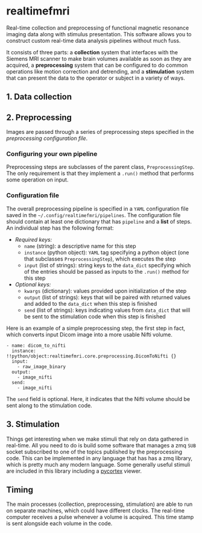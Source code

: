 # realtimefmri

Real-time collection and preprocessing of functional magnetic resonance imaging data along with stimulus presentation. This software allows you to construct custom real-time data analysis pipelines without much fuss.

It consists of three parts: a **collection** system that interfaces with the Siemens MRI scanner to make brain volumes available as soon as they are acquired, a **preprocessing** system that can be configured to do common operations like motion correction and detrending, and a **stimulation** system that can present the data to the operator or subject in a variety of ways.

## 1. Data collection

## 2. Preprocessing

Images are passed through a series of preprocessing steps specified in the *preprocessing configuration file*.

### Configuring your own pipeline

Preprocessing steps are subclasses of the parent class, `PreprocessingStep`. The only requirement is that they implement a `.run()` method that performs some operation on input.

### Configuration file
The overall preprocessing pipeline is specified in a `YAML` configuration file saved in the `~/.config/realtimefmri/pipelines`. The configuration file should contain at least one dictionary that has `pipeline` and a **list** of steps. An individual step has the following format:

- *Required keys:*
  - `name` (string): a descriptive name for this step
  - `instance` (python object): `YAML` tag specifying a python object (one that subclasses `PreprocessingStep`), which executes the step
  - `input` (list of strings): string keys to the `data_dict` specifying which of the entries should be passed as inputs to the `.run()` method for this step
- *Optional keys:*
  - `kwargs` (dictionary): values provided upon initialization of the step
  - `output` (list of strings): keys that will be paired with returned values and added to the `data_dict` when this step is finished
  - `send` (list of strings): keys indicating values from `data_dict` that will be sent to the stimulation code when this step is finished

Here is an example of a simple preprocessing step, the first step in fact, which converts input Dicom image into a more usable Nifti volume.

```
- name: dicom_to_nifti
  instance: !!python/object:realtimefmri.core.preprocessing.DicomToNifti {}
  input:
    - raw_image_binary
  output:
    - image_nifti
  send:
    - image_nifti
```


The `send` field is optional. Here, it indicates that the Nifti volume should be sent along to the stimulation code.


## 3. Stimulation

Things get interesting when we make stimuli that rely on data gathered in real-time. All you need to do is build some software that manages a zmq `SUB` socket subscribed to one of the topics published by the preprocessing code. This can be implemented in any language that has has a zmq library, which is pretty much any modern language. Some generally useful stimuli are included in this library including a [pycortex](https://github.com/gallantlab/pycortex) viewer.

## Timing
The main processes (collection, preprocessing, stimulation) are able to run on separate machines, which could have different clocks. The real-time computer receives a pulse whenever a volume is acquired. This time stamp is sent alongside each volume in the code.